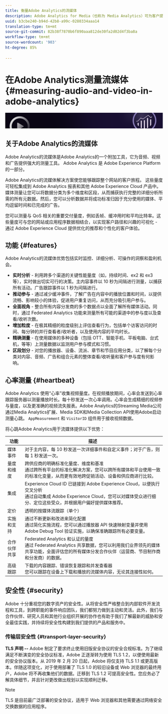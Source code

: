 ```yaml
---
title: 衡量Adobe Analytics的流媒体
description: Adobe Analytics for Media（也称为 Media Analytics）可为客户提供针对内容、音频和广告的可靠媒体测量。
uuid: b3cbe240-b94d-42b8-a99c-0280334aaa14
translation-type: tm+mt
source-git-commit: 82b38f7870b6f890aaa812de30fa2d02d4f3ba8a
workflow-type: tm+mt
source-wordcount: '903'
ht-degree: 85%

---
```



# 在Adobe Analytics测量流媒体{#measuring-audio-and-video-in-adobe-analytics}

![横幅](./assets/media_analytics_banner.png)

## 关于Adobe Analytics的流媒体

Adobe Analytics的流媒体是Adobe Analytics的一个附加工具，它为音频、视频和广告提供强大的测量工具。 Adobe Analytics 是 Adobe Experience Platform 的一部分。

Adobe Analytics的流媒体解决方案使您能够跟踪整个网站的客户旅程。 这些量度可轻松集成到 Adobe Analytics 报表和其他 Adobe Experience Cloud 产品中。媒体测量让您可以将数据分类为多个维度和区段，从而捕获执行完整的详细分析所需的所有元数据。然后，您可以分析数据并将成功标准归因于充分使用的媒体、平均逗留时间和已完成的广告。

您可以测量与 QoS 相关的重要交付量度，例如丢帧、缓冲用时和平均比特率。这些量度可与您的网站或应用程序数据相结合，以实现客户路径和兴趣的可视化 - 通过 Adobe Experience Cloud 提供优化的推荐和个性化的客户体验。

## 功能 {#features}

Adobe Analytics的流媒体优势包括实时监控、详细分析、可操作的洞察和盈利机会。
* **实时分析** - 利用跨多个渠道的关键性能量度（如，持续时间、ex2 和 ex3 等），实时做出切实可行的决策。主内容事件以 10 秒为间隔进行测量，以捕获所有活动。广告跟踪事件以 1 秒为间隔进行。
* **推动参与** - 通过减少缓冲事件，了解广告在内容中的播放位置和时间，以提供流畅、影响较小的体验，促进用户重复访问，从而充分吸引用户参与。
* **全面视角** - 整合所有内容分发商的多个数据点以全面了解所有媒体活动。同时，通过 Federated Analytics 功能来测量所有可能的渠道中的参与度以及查看/收听次数。
* **增加粒度** - 在极其精细的粒度级别上评估查看行为，包括单个访客访问的时间、每分钟的并行查看者/收听者，以及使用内容的平均时长。
* **精确测量** - 在使用媒体的多种设备（包括 OTT、智能手机、平板电脑、台式机，等等）上测量数据以监测用户参与模式和习惯。
* **区段划分** - 对您的播放器、设备、流派、章节和节目应用分类，以了解每个分类对内容、音频、广告和组合元素的整体查看/收听量和客户参与度有何影响。

## 心率测量 {#heartbeat}

Adobe Analytics 使用“心率”收集视频量度。在视频播放期间，心率会发送到心率跟踪服务器以测量播放时长。每十秒发送一次心率调用。心率会生成精细的视频参与量度，以及更准确的视频流失报表。Adobe Analytics的Streaming Media公司通过Media Analytics扩展、Media SDK和Media Collection API使用Adobe启动测量心跳。 `AppMeasurement` 和 `VisitorID` 组件用于接收视频数据。

将心跳Adobe Analytics用于流媒体提供以下优势：

| 功能 | 描述 |
|----------------------------|-----------------------------------------------------------------------------------------------------------------------------------------------------------------------------------------------------------------------------------------------------------------------------------------------|
| 媒体事件 | 对于主内容，每 10 秒发送一次详细事件和自定义事件；对于广告，则每 1 秒发送一次。 |
| 量度和维度 | 跨供应商的明确标准化量度、维度和基准<br>通过跨所有平台的标准化解决方案，您可以跨所有媒体和平台使用一致的标准化变量，从而更有效地跨促销活动、设备和供应商进行比较。 |
| 集成 | Experience Cloud ID 已链接到 Adobe Experience Cloud，以便执行交叉分析<br>通过自动集成 Adobe Experience Cloud，您可以对媒体受众进行细分、定位这些受众，并根据用户偏好提供媒体推荐。 |
| 定价 | 透明的按媒体流跟踪（单个） |
| 实施和支持 | 通过不断更新和改进来简化配置<br>通过简化实施流程，您可以通过播放器 API 快速映射变量并使用 Adobe Debug Tool 验证实施，以确保准确跟踪所有必要变量。 |
| 合作伙伴共享 | Federated Analytics 和认证的量度<br>通过 Federated Analytics 共享数据，您可以利用我们业界领先的媒体共享功能，全面评估您的所有媒体分发合作伙伴（运营商、节目制作商和分发商）的数据。 |
| 高级跟踪 | 下载的内容跟踪、错误恢复跟踪和并发查看器<br>您可以跟踪在设备上下载和播放的流媒体内容，无论其连接性如何。 |



## 安全性 {#security}

Adobe 十分重视您的数字资产的安全性。从将安全性严格整合到内部软件开发流程和工具，到跨职能的事件响应团队，我们都努力做到主动和灵活。此外，我们与合作伙伴、研究人员和其他行业组织开展的协作也有助于我们了解最新的威胁和安全最佳实践，并持续将安全性构建到我们提供的产品和服务中。


### 传输层安全性 {#transport-layer-security}

**TLS 声明 --** Adobe 制定了要求终止使用旧版安全协议的安全合规标准。为了继续满足不断演变的安全协议标准，Adobe 正逐渐转为使用 TLS 1.2，以便使用最新的安全协议版本。从 2019 年 2 月 20 日起，Adobe 将仅支持 TLS 1.1 或更高版本。伴随这项变化，对于使用部署了 TLS 1.0 的较旧设备或 Web 浏览器的最终用户，Adobe 将不再收集他们的数据。迁移到 TLS 1.2 可提高安全性。您应务必了解具体细节，并且针对更改做出规划以实现顺利迁移。

>[!NOTE]
>
>TLS 是目前最广泛部署的安全协议，适用于 Web 浏览器和其他需要通过网络安全交换数据的应用程序。
